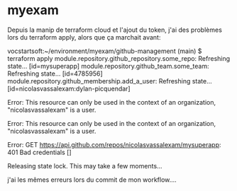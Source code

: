 # myexam
Depuis la manip de terraform cloud et l'ajout du token, j'ai des problèmes lors du terraform apply, alors que ça marchait avant:

vocstartsoft:~/environment/myexam/github-management (main) $ terraform apply
module.repository.github_repository.some_repo: Refreshing state... [id=mysuperapp]
module.repository.github_team.some_team: Refreshing state... [id=4785956]
module.repository.github_membership.add_a_user: Refreshing state... [id=nicolasvassalexam:dylan-picquendar]

Error: This resource can only be used in the context of an organization, "nicolasvassalexam" is a user.

Error: This resource can only be used in the context of an organization, "nicolasvassalexam" is a user.

Error: GET https://api.github.com/repos/nicolasvassalexam/mysuperapp: 401 Bad credentials []

Releasing state lock. This may take a few moments...

j'ai les mêmes erreurs lors du commit de mon workflow....
